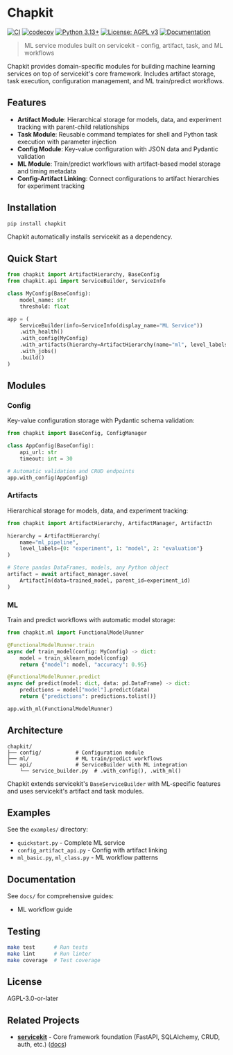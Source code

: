 # Chapkit

[![CI](https://github.com/dhis2-chap/chapkit/actions/workflows/ci.yml/badge.svg)](https://github.com/dhis2-chap/chapkit/actions/workflows/ci.yml)
[![codecov](https://codecov.io/gh/dhis2-chap/chapkit/branch/main/graph/badge.svg)](https://codecov.io/gh/dhis2-chap/chapkit)
[![Python 3.13+](https://img.shields.io/badge/python-3.13+-blue.svg)](https://www.python.org/downloads/)
[![License: AGPL v3](https://img.shields.io/badge/License-AGPL_v3-blue.svg)](https://www.gnu.org/licenses/agpl-3.0)
[![Documentation](https://img.shields.io/badge/docs-mkdocs-blue.svg)](https://dhis2-chap.github.io/chapkit/)

> ML service modules built on servicekit - config, artifact, task, and ML workflows

Chapkit provides domain-specific modules for building machine learning services on top of servicekit's core framework. Includes artifact storage, task execution, configuration management, and ML train/predict workflows.

## Features

- **Artifact Module**: Hierarchical storage for models, data, and experiment tracking with parent-child relationships
- **Task Module**: Reusable command templates for shell and Python task execution with parameter injection
- **Config Module**: Key-value configuration with JSON data and Pydantic validation
- **ML Module**: Train/predict workflows with artifact-based model storage and timing metadata
- **Config-Artifact Linking**: Connect configurations to artifact hierarchies for experiment tracking

## Installation

```bash
pip install chapkit
```

Chapkit automatically installs servicekit as a dependency.

## Quick Start

```python
from chapkit import ArtifactHierarchy, BaseConfig
from chapkit.api import ServiceBuilder, ServiceInfo

class MyConfig(BaseConfig):
    model_name: str
    threshold: float

app = (
    ServiceBuilder(info=ServiceInfo(display_name="ML Service"))
    .with_health()
    .with_config(MyConfig)
    .with_artifacts(hierarchy=ArtifactHierarchy(name="ml", level_labels={0: "model"}))
    .with_jobs()
    .build()
)
```

## Modules

### Config

Key-value configuration storage with Pydantic schema validation:

```python
from chapkit import BaseConfig, ConfigManager

class AppConfig(BaseConfig):
    api_url: str
    timeout: int = 30

# Automatic validation and CRUD endpoints
app.with_config(AppConfig)
```

### Artifacts

Hierarchical storage for models, data, and experiment tracking:

```python
from chapkit import ArtifactHierarchy, ArtifactManager, ArtifactIn

hierarchy = ArtifactHierarchy(
    name="ml_pipeline",
    level_labels={0: "experiment", 1: "model", 2: "evaluation"}
)

# Store pandas DataFrames, models, any Python object
artifact = await artifact_manager.save(
    ArtifactIn(data=trained_model, parent_id=experiment_id)
)
```

### ML

Train and predict workflows with automatic model storage:

```python
from chapkit.ml import FunctionalModelRunner

@FunctionalModelRunner.train
async def train_model(config: MyConfig) -> dict:
    model = train_sklearn_model(config)
    return {"model": model, "accuracy": 0.95}

@FunctionalModelRunner.predict
async def predict(model: dict, data: pd.DataFrame) -> dict:
    predictions = model["model"].predict(data)
    return {"predictions": predictions.tolist()}

app.with_ml(FunctionalModelRunner)
```

## Architecture

```
chapkit/
├── config/           # Configuration module
├── ml/               # ML train/predict workflows
└── api/              # ServiceBuilder with ML integration
    └── service_builder.py  # .with_config(), .with_ml()
```

Chapkit extends servicekit's `BaseServiceBuilder` with ML-specific features and uses servicekit's artifact and task modules.

## Examples

See the `examples/` directory:

- `quickstart.py` - Complete ML service
- `config_artifact_api.py` - Config with artifact linking
- `ml_basic.py`, `ml_class.py` - ML workflow patterns

## Documentation

See `docs/` for comprehensive guides:

- ML workflow guide

## Testing

```bash
make test      # Run tests
make lint      # Run linter
make coverage  # Test coverage
```

## License

AGPL-3.0-or-later

## Related Projects

- **[servicekit](https://github.com/winterop-com/servicekit)** - Core framework foundation (FastAPI, SQLAlchemy, CRUD, auth, etc.) ([docs](https://winterop-com.github.io/servicekit))
